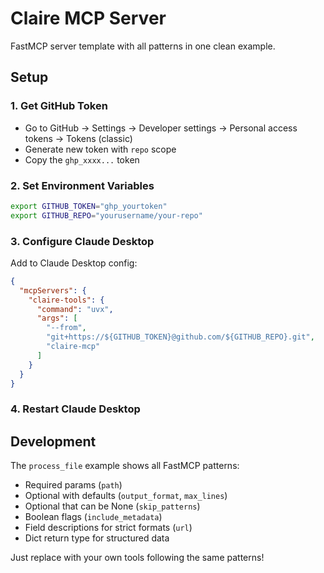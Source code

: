# Claire MCP Server

FastMCP server template with all patterns in one clean example.

## Setup

### 1. Get GitHub Token
- Go to GitHub → Settings → Developer settings → Personal access tokens → Tokens (classic)
- Generate new token with `repo` scope
- Copy the `ghp_xxxx...` token

### 2. Set Environment Variables
```bash
export GITHUB_TOKEN="ghp_yourtoken"
export GITHUB_REPO="yourusername/your-repo"
```

### 3. Configure Claude Desktop

Add to Claude Desktop config:

```json
{
  "mcpServers": {
    "claire-tools": {
      "command": "uvx",
      "args": [
        "--from",
        "git+https://${GITHUB_TOKEN}@github.com/${GITHUB_REPO}.git",
        "claire-mcp"
      ]
    }
  }
}
```

### 4. Restart Claude Desktop

## Development

The `process_file` example shows all FastMCP patterns:
- Required params (`path`)
- Optional with defaults (`output_format`, `max_lines`)
- Optional that can be None (`skip_patterns`)
- Boolean flags (`include_metadata`)
- Field descriptions for strict formats (`url`)
- Dict return type for structured data

Just replace with your own tools following the same patterns!
